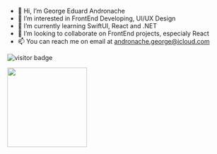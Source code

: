 - 👋 Hi, I’m George Eduard Andronache
- 👀 I’m interested in FrontEnd Developing, UI/UX Design
- 🌱 I’m currently learning SwiftUI, React and .NET
- 💞️ I’m looking to collaborate on FrontEnd projects, especialy React
- 📫 You can reach me on email at andronache.george@icloud.com

![visitor badge](https://visitor-badge.glitch.me/badge?page_id=jwenjian.visitor-badge&left_text=My%20Page%20Visitors)



<img height="180em" src="https://github-readme-stats.vercel.app/api?username=neutralfusion&show_icons=true&theme=dark&hide_border=true&&count_private=true&include_all_commits=true" />

<!---
neutralfusion/neutralfusion is a ✨ special ✨ repository because its `README.md` (this file) appears on your GitHub profile.
You can click the Preview link to take a look at your changes.
--->

